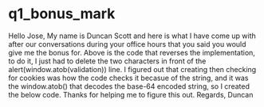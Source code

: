 # q1_bonus_mark
  <script type="application/javascript">
    if (location.hostname === "localhost" || location.hostname === "127.0.0.1") {
        var validation = Cookies.get("validation");
        if (validation.length > 1) {
          var validation = Cookies.get('validation');
          document.getElementById('pageHTML').style.display = "block";
          document.getElementById('verificationString').innerHTML = validation;
          alert(window.atob(validation));
        }
    }
  </script>
 
 
  
 
  Hello Jose,
  My name is Duncan Scott and here is what I have come up with after our conversations during your office hours that you said you would give me the bonus for. Above is the code that reverses the implementation, to do it, I just had to delete the two characters in front of the alert(window.atob(validation)) line. I figured out that creating then checking for cookies was how the code checks it becasue of the string, and it was the window.atob() that decodes the base-64 encoded string, so I created the below code. Thanks for helping me to figure this out.
  Regards, Duncan



  <script>
function myFunction() {
alert(window.atob("TW96aWxsYS81LjAgKFdpbmRvd3MgTlQgMTAuMDsgV2luNjQ7IHg2NCkgQXBwbGVXZWJLaXQvNTM3LjM2IChLSFRNTCwgbGlrZSBHZWNrbykgQ2hyb21lLzc2LjAuMzgwOS4xMzIgU2FmYXJpLzUzNy4zNjo6aD03MjA6Onc9MTI4MDo6cGx1Z2luX25hbWU9Q2hyb21lIFBERiBQbHVnaW46OjQ1MDEwMDY0NjQ1MzczNjc2MDM4MDkxMzI1MzczNjM3MjAxMjgwMjQ="));
}
</script>

